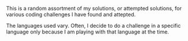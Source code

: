 This is a random assortment of my solutions, or attempted solutions, for
various coding challenges I have found and attepted.

The languages used vary. Often, I decide to do a challenge in a specific
language only because I am playing with that language at the time.
